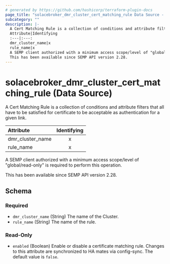```yaml
---
# generated by https://github.com/hashicorp/terraform-plugin-docs
page_title: "solacebroker_dmr_cluster_cert_matching_rule Data Source - solacebroker"
subcategory: ""
description: |-
  A Cert Matching Rule is a collection of conditions and attribute filters that all have to be satisfied for certificate to be acceptable as authentication for a given link.
  Attribute|Identifying
  :---|:---:
  dmr_cluster_name|x
  rule_name|x
  A SEMP client authorized with a minimum access scope/level of "global/read-only" is required to perform this operation.
  This has been available since SEMP API version 2.28.
---
```


# solacebroker_dmr_cluster_cert_matching_rule (Data Source)

A Cert Matching Rule is a collection of conditions and attribute filters that all have to be satisfied for certificate to be acceptable as authentication for a given link.


Attribute|Identifying
:---|:---:
dmr_cluster_name|x
rule_name|x



A SEMP client authorized with a minimum access scope/level of "global/read-only" is required to perform this operation.

This has been available since SEMP API version 2.28.



<!-- schema generated by tfplugindocs -->
## Schema

### Required

- `dmr_cluster_name` (String) The name of the Cluster.
- `rule_name` (String) The name of the rule.

### Read-Only

- `enabled` (Boolean) Enable or disable a certificate matching rule. Changes to this attribute are synchronized to HA mates via config-sync. The default value is `false`.
